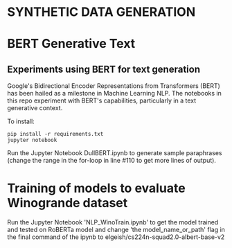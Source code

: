# SYNTHETIC DATA GENERATION

# BERT Generative Text
## Experiments using BERT for text generation

Google's Bidirectional Encoder Representations from Transformers (BERT) has been hailed as a milestone in Machine Learning NLP. The notebooks in this repo experiment with BERT's capabilities, particularly in a text generative context.

To install:

```
pip install -r requirements.txt
jupyter notebook
```
Run the Jupyter Notebook DullBERT.ipynb to generate sample paraphrases (change the range in the for-loop in line #110 to get more lines of output).

# Training of models to evaluate Winogrande dataset

Run the Jupyter Notebook 'NLP_WinoTrain.ipynb' to get the model trained and tested on RoBERTa model and change 'the model_name_or_path' flag in the final command of the ipynb to elgeish/cs224n-squad2.0-albert-base-v2
